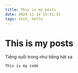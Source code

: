```yaml
---
title: This is my posts
date: 2024-11-14 15:51:31
tags: test, hello
---
```


# This is my posts

Tiếng suối trong như tiếng hát xa
```
This is my code
```
